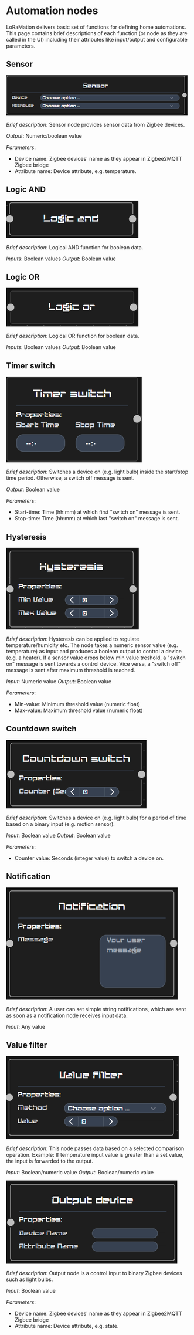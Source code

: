 # Automation nodes

LoRaMation delivers basic set of functions for defining home automations. This page contains brief descriptions of each function (or node as they are called in the UI)
including their attributes like input/output and configurable parameters.

## Sensor

![Sensor](../assets/uinode_sensor.png)

*Brief description*:
Sensor node provides sensor data from Zigbee devices. 

*Output*: Numeric/boolean value

*Parameters*:

- Device name: Zigbee devices' name as they appear in Zigbee2MQTT Zigbee bridge
- Attribute name: Device attribute, e.g. temperature.

## Logic AND

![And](../assets/uinode_and.png)

*Brief description*:
Logical AND function for boolean data.

*Inputs*: Boolean values
*Output*: Boolean value

## Logic OR

![Or](../assets/uinode_or.png)

*Brief description*:
Logical OR function for boolean data.

*Inputs*: Boolean values
*Output*: Boolean value

## Timer switch

![Timer](../assets/uinode_timer_switch.png)

*Brief description*:
Switches a device on (e.g. light bulb) inside the start/stop time period. Otherwise, a switch off message is sent.

*Output*: Boolean value

*Parameters*:

- Start-time: Time (hh:mm) at which first "switch on" message is sent.
- Stop-time: Time (hh:mm) at which last "switch on" message is sent.

## Hysteresis

![Hysteresis](../assets/uinode_hysteresis.png)

*Brief description*:
Hysteresis can be applied to regulate temperature/humidity etc.  The node takes a numeric sensor value (e.g. temperature) as input
and produces a boolean output to control a device (e.g. a heater). If a sensor value drops below min value treshold, a "switch on" message is sent towards a control device. Vice versa, a "switch off" message is sent after maximum threshold is reached.

*Input*: Numeric value
*Output*: Boolean value

*Parameters*:

- Min-value: Minimum threshold value (numeric float)
- Max-value: Maximum threshold value (numeric float)

## Countdown switch

![Countdown](../assets/uinode_countdown.png)

*Brief description*:
Switches a device on (e.g. light bulb) for a period of time based on a binary input (e.g. motion sensor).

*Input*: Boolean value
*Output*: Boolean value

*Parameters*:

- Counter value: Seconds (integer value) to switch a device on.

## Notification

![Notification](../assets/uinode_notification.png)

*Brief description*:
A user can set simple string notifications, which are sent as soon as a notification node receives input data.

*Input*: Any value

## Value filter

![Notification](../assets/uinode_value_filter.png)

*Brief description*:
This node passes data based on a selected comparison operation. Example: If temperature input value is greater than a set value, the
input is forwarded to the output. 

*Input*: Boolean/numeric value
*Output*: Boolean/numeric value

![Output](../assets/uinode_output_device.png)

*Brief description*:
Output node is a control input to binary Zigbee devices such as light bulbs. 

*Input*: Boolean value

*Parameters*:

- Device name: Zigbee devices' name as they appear in Zigbee2MQTT Zigbee bridge
- Attribute name: Device attribute, e.g. state.
